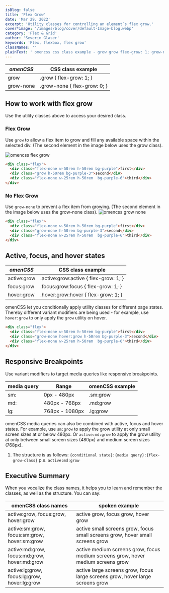 ```yaml
---
isBlog: false
title: 'Flex Grow'
date: 'Mar 29. 2022'
excerpt: 'Utility classes for controlling an element`s flex grow.'
cover*image: '/images/blog/cover/default-Image-blog.webp'
category: 'Flex & Grid'
author: 'Severin Glaser'
keywords: 'Flex, flexbox, flex grow'
classNames: ''
plainText: ' omencss css class example - grow grow flex-grow: 1; grow-none grow-none flex-grow: 0; how to work with flex grow use the utility classes above to access your desired class flex grow use grow to allow a flex item to grow and fill any available space within the selected div the second element in the image below uses the grow class ! omencss flex grow images docs flex grow webp?style=centerme html div class=flex div class=flex-none w-50rem h-50rem bg-purple first div div class=grow h-50rem bg-purple-3 second div div class=flex-none w-25rem h-50rem bg-purple-6 third div div no flex grow use grow-none to prevent a flex item from growing the second element in the image below uses the grow-none class ! omencss grow none images docs flex grow-none webp?style=centerme html div class=flex div class=flex-none w-50rem h-50rem bg-purple first div div class=grow-none h-50rem bg-purple-3 second div div class=flex-none w-25rem h-50rem bg-purple-6 third div div active focus and hover states omencss css class example - active:grow active :grow:active flex-grow: 1; focus:grow focus :grow:focus flex-grow: 1; hover:grow hover :grow:hover flex-grow: 1; omencss let you conditionally apply utility classes for different page states thereby different variant modifiers are being used - for example use hover:grow to only apply the grow utility on hover html div class=flex div class=flex-none w-50rem h-50rem bg-purple first div div class=grow-none hover:grow h-50rem bg-purple-3 second div div class=flex-none w-25rem h-50rem bg-purple-6 third div div responsive breakpoints use variant modifiers to target media queries like responsive breakpoints media query range omencss example - - sm: 0px - 480px sm:grow md: 480px - 768px md:grow lg: 768px - 1080px lg:grow omencss media queries can also be combined with active focus and hover states for example use sm:grow to apply the grow utility at only small screen sizes at or below 480px or active:md:grow to apply the grow utility at only between small screen sizes 480px and medium screen sizes 768px 1 the structure is as follows: conditional state : media query : flex-grow-class p e active:md:grow executive summary when you vocalize the class names it helps you to learn and remember the classes as well as the structure you can say: omencss class names spoken example active:grow focus:grow hover:grow active grow focus grow hover grow active:sm:grow focus:sm:grow hover:sm:grow active small screens grow focus small screens grow hover small screens grow active:md:grow focus:md:grow hover:md:grow active medium screens grow focus medium screens grow hover medium screens grow active:lg:grow focus:lg:grow hover:lg:grow active large screens grow focus large screens grow hover large screens grow '
---
```


| _omenCSS_ | CSS class example            |
| --------- | ---------------------------- |
| grow      | .grow { flex-grow: 1; }      |
| grow-none | .grow-none { flex-grow: 0; } |

## How to work with flex grow

Use the utility classes above to access your desired class.

### Flex Grow

Use `grow` to allow a flex item to grow and fill any available space within the selected div. (The second element in the image below uses the grow class).

![omencss flex grow](/images/docs/flex/grow.webp?style=centerme)

```html
<div class="flex">
  <div class="flex-none w-50rem h-50rem bg-purple">first</div>
  <div class="grow h-50rem bg-purple-3">second</div>
  <div class="flex-none w-25rem h-50rem  bg-purple-6">third</div>
</div>
```

### No Flex Grow

Use `grow-none` to prevent a flex item from growing. (The second element in the image below uses the grow-none class).
![omencss grow none](/images/docs/flex/grow-none.webp?style=centerme)

```html
<div class="flex">
  <div class="flex-none w-50rem h-50rem bg-purple">first</div>
  <div class="grow-none h-50rem bg-purple-3">second</div>
  <div class="flex-none w-25rem h-50rem  bg-purple-6">third</div>
</div>
```

## Active, focus, and hover states

| _omenCSS_   | CSS class example                      |
| ----------- | -------------------------------------- |
| active:grow | .active\:grow:active { flex-grow: 1; } |
| focus:grow  | .focus\:grow:focus { flex-grow: 1; }   |
| hover:grow  | .hover\:grow:hover { flex-grow: 1; }   |

omenCSS let you conditionally apply utility classes for different page states. Thereby different variant modifiers are being used - for example, use `hover:grow` to only apply the `grow` utility on hover.

```html
<div class="flex">
  <div class="flex-none w-50rem h-50rem bg-purple">first</div>
  <div class="grow-none hover:grow h-50rem bg-purple-3">second</div>
  <div class="flex-none w-25rem h-50rem  bg-purple-6">third</div>
</div>
```

## Responsive Breakpoints

Use variant modifiers to target media queries like responsive breakpoints.

| media query | Range          | omenCSS example |
| ----------- | -------------- | --------------- |
| sm:         | 0px - 480px    | .sm:grow        |
| md:         | 480px - 768px  | .md:grow        |
| lg:         | 768px - 1080px | .lg:grow        |

omenCSS media queries can also be combined with active, focus and hover states. For example, use `sm:grow` to apply the grow utility at only small screen sizes at or below 480px. Or `active:md:grow` to apply the grow utility at only between small screen sizes (480px) and medium screen sizes (768px).

1. The structure is as follows: `{conditional state}:{media query}:{flex-grow-class}` p.e. `active:md:grow`

## Executive Summary

When you vocalize the class names, it helps you to learn and remember the classes, as well as the structure. You can say:

| omenCSS class names                          | spoken example                                                                   |
| -------------------------------------------- | -------------------------------------------------------------------------------- |
| active:grow, focus:grow, hover:grow          | active grow, focus grow, hover grow                                              |
| active:sm:grow, focus:sm:grow, hover:sm:grow | active small screens grow, focus small screens grow, hover small screens grow    |
| active:md:grow, focus:md:grow, hover:md:grow | active medium screens grow, focus medium screens grow, hover medium screens grow |
| active:lg:grow, focus:lg:grow, hover:lg:grow | active large screens grow, focus large screens grow, hover large screens grow    |
